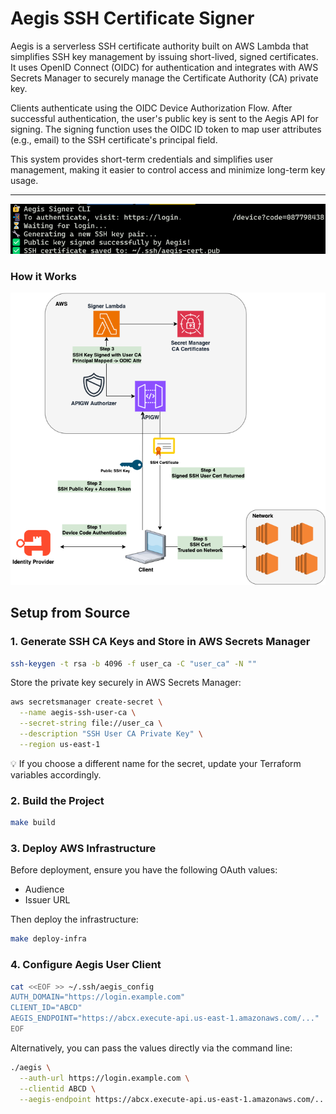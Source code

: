 # Aegis SSH Certificate Signer

Aegis is a serverless SSH certificate authority built on AWS Lambda that simplifies SSH key management by issuing short-lived, signed certificates. It uses OpenID Connect (OIDC) for authentication and integrates with AWS Secrets Manager to securely manage the Certificate Authority (CA) private key.

Clients authenticate using the OIDC Device Authorization Flow. After successful authentication, the user's public key is sent to the Aegis API for signing. The signing function uses the OIDC ID token to map user attributes (e.g., email) to the SSH certificate's principal field.

This system provides short-term credentials and simplifies user management, making it easier to control access and minimize long-term key usage.

---



![aegis client](./img/client.png)

### How it Works 
![diagram](./img/diagram.png)


## Setup from Source

### 1. Generate SSH CA Keys and Store in AWS Secrets Manager

```bash
ssh-keygen -t rsa -b 4096 -f user_ca -C "user_ca" -N ""
```

Store the private key securely in AWS Secrets Manager:
```bash
aws secretsmanager create-secret \
  --name aegis-ssh-user-ca \
  --secret-string file://user_ca \
  --description "SSH User CA Private Key" \
  --region us-east-1
```
💡 If you choose a different name for the secret, update your Terraform variables accordingly.

### 2. Build the Project

```bash
make build
```

### 3.  Deploy AWS Infrastructure

Before deployment, ensure you have the following OAuth values:
- Audience
- Issuer URL

Then deploy the infrastructure:

```bash
make deploy-infra
```

### 4. Configure Aegis User Client
```bash
cat <<EOF >> ~/.ssh/aegis_config
AUTH_DOMAIN="https://login.example.com"
CLIENT_ID="ABCD"
AEGIS_ENDPOINT="https://abcx.execute-api.us-east-1.amazonaws.com/..."
EOF
```

Alternatively, you can pass the values directly via the command line:
```bash
./aegis \
  --auth-url https://login.example.com \
  --clientid ABCD \
  --aegis-endpoint https://abcx.execute-api.us-east-1.amazonaws.com/...
```


